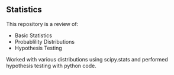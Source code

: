 ## Statistics

This repository is a review of:
- Basic Statistics
- Probablility Distributions
- Hypothesis Testing

Worked with various distributions using scipy.stats and performed hypothesis testing with python code.
